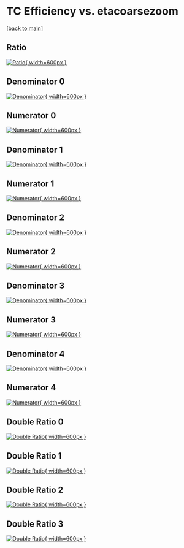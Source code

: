 # TC Efficiency vs. etacoarsezoom

[[back to main](./)]



## Ratio

[![Ratio](../mtv/var/TC_vtr_211_-1_eff_etacoarsezoom.png){ width=600px }](../mtv/var/TC_vtr_211_-1_eff_etacoarsezoom.pdf)

## Denominator 0

[![Denominator](../mtv/den/TC_vtr_211_-1_eff_etacoarsezoom_den0.png){ width=600px }](../mtv/den/TC_vtr_211_-1_eff_etacoarsezoom_den0.pdf)

## Numerator 0

[![Numerator](../mtv/num/TC_vtr_211_-1_eff_etacoarsezoom_num0.png){ width=600px }](../mtv/num/TC_vtr_211_-1_eff_etacoarsezoom_num0.pdf)

## Denominator 1

[![Denominator](../mtv/den/TC_vtr_211_-1_eff_etacoarsezoom_den1.png){ width=600px }](../mtv/den/TC_vtr_211_-1_eff_etacoarsezoom_den1.pdf)

## Numerator 1

[![Numerator](../mtv/num/TC_vtr_211_-1_eff_etacoarsezoom_num1.png){ width=600px }](../mtv/num/TC_vtr_211_-1_eff_etacoarsezoom_num1.pdf)

## Denominator 2

[![Denominator](../mtv/den/TC_vtr_211_-1_eff_etacoarsezoom_den2.png){ width=600px }](../mtv/den/TC_vtr_211_-1_eff_etacoarsezoom_den2.pdf)

## Numerator 2

[![Numerator](../mtv/num/TC_vtr_211_-1_eff_etacoarsezoom_num2.png){ width=600px }](../mtv/num/TC_vtr_211_-1_eff_etacoarsezoom_num2.pdf)

## Denominator 3

[![Denominator](../mtv/den/TC_vtr_211_-1_eff_etacoarsezoom_den3.png){ width=600px }](../mtv/den/TC_vtr_211_-1_eff_etacoarsezoom_den3.pdf)

## Numerator 3

[![Numerator](../mtv/num/TC_vtr_211_-1_eff_etacoarsezoom_num3.png){ width=600px }](../mtv/num/TC_vtr_211_-1_eff_etacoarsezoom_num3.pdf)

## Denominator 4

[![Denominator](../mtv/den/TC_vtr_211_-1_eff_etacoarsezoom_den4.png){ width=600px }](../mtv/den/TC_vtr_211_-1_eff_etacoarsezoom_den4.pdf)

## Numerator 4

[![Numerator](../mtv/num/TC_vtr_211_-1_eff_etacoarsezoom_num4.png){ width=600px }](../mtv/num/TC_vtr_211_-1_eff_etacoarsezoom_num4.pdf)

## Double Ratio 0

[![Double Ratio](../mtv/ratio/TC_vtr_211_-1_eff_etacoarsezoom_ratio0.png){ width=600px }](../mtv/ratio/TC_vtr_211_-1_eff_etacoarsezoom_ratio0.pdf)

## Double Ratio 1

[![Double Ratio](../mtv/ratio/TC_vtr_211_-1_eff_etacoarsezoom_ratio1.png){ width=600px }](../mtv/ratio/TC_vtr_211_-1_eff_etacoarsezoom_ratio1.pdf)

## Double Ratio 2

[![Double Ratio](../mtv/ratio/TC_vtr_211_-1_eff_etacoarsezoom_ratio2.png){ width=600px }](../mtv/ratio/TC_vtr_211_-1_eff_etacoarsezoom_ratio2.pdf)

## Double Ratio 3

[![Double Ratio](../mtv/ratio/TC_vtr_211_-1_eff_etacoarsezoom_ratio3.png){ width=600px }](../mtv/ratio/TC_vtr_211_-1_eff_etacoarsezoom_ratio3.pdf)

